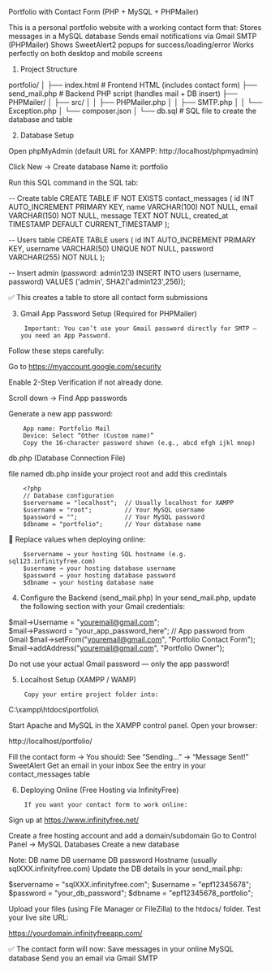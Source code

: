 Portfolio with Contact Form (PHP + MySQL + PHPMailer)

This is a personal portfolio website with a working contact form that:
Stores messages in a MySQL database
Sends email notifications via Gmail SMTP (PHPMailer)
Shows SweetAlert2 popups for success/loading/error
Works perfectly on both desktop and mobile screens


1. Project Structure

portfolio/
│
├── index.html          # Frontend HTML (includes contact form)
├── send_mail.php       # Backend PHP script (handles mail + DB insert)
├── PHPMailer/
│   ├── src/
│   │   ├── PHPMailer.php
│   │   ├── SMTP.php
│   │   └── Exception.php
│   └── composer.json
│
└── db.sql              # SQL file to create the database and table


2. Database Setup

Open phpMyAdmin (default URL for XAMPP: http://localhost/phpmyadmin)

Click New → Create database
Name it: portfolio

Run this SQL command in the SQL tab:




-- Create table
CREATE TABLE IF NOT EXISTS contact_messages (
    id INT AUTO_INCREMENT PRIMARY KEY,
    name VARCHAR(100) NOT NULL,
    email VARCHAR(150) NOT NULL,
    message TEXT NOT NULL,
    created_at TIMESTAMP DEFAULT CURRENT_TIMESTAMP
);



-- Users table
CREATE TABLE users (
    id INT AUTO_INCREMENT PRIMARY KEY,
    username VARCHAR(50) UNIQUE NOT NULL,
    password VARCHAR(255) NOT NULL
);

-- Insert admin (password: admin123)
INSERT INTO users (username, password) VALUES ('admin', SHA2('admin123',256));


✅ This creates a table to store all contact form submissions


3. Gmail App Password Setup (Required for PHPMailer)

        Important: You can’t use your Gmail password directly for SMTP — you need an App Password.

Follow these steps carefully:

Go to https://myaccount.google.com/security

Enable 2-Step Verification if not already done.

Scroll down → Find App passwords

Generate a new app password:

        App name: Portfolio Mail
        Device: Select “Other (Custom name)”
        Copy the 16-character password shown (e.g., abcd efgh ijkl mnop)





db.php (Database Connection File)

file named db.php inside your project root and add this credintals

        <?php
        // Database configuration
        $servername = "localhost";  // Usually localhost for XAMPP
        $username = "root";         // Your MySQL username
        $password = "";             // Your MySQL password
        $dbname = "portfolio";      // Your database name

📌 Replace values when deploying online:

        $servername → your hosting SQL hostname (e.g. sql123.infinityfree.com)
        $username → your hosting database username
        $password → your hosting database password
        $dbname → your hosting database name

        

4. Configure the Backend (send_mail.php)
    In your send_mail.php, update the following section with your Gmail credentials:

$mail->Username   = "youremail@gmail.com";  
$mail->Password   = "your_app_password_here"; // App password from Gmail
$mail->setFrom("youremail@gmail.com", "Portfolio Contact Form");
$mail->addAddress("youremail@gmail.com", "Portfolio Owner");


Do not use your actual Gmail password — only the app password!



5. Localhost Setup (XAMPP / WAMP)

        Copy your entire project folder into:

C:\xampp\htdocs\portfolio\

Start Apache and MySQL in the XAMPP control panel.
Open your browser:

http://localhost/portfolio/

Fill the contact form → You should:
See “Sending...” → “Message Sent!” SweetAlert
Get an email in your inbox
See the entry in your contact_messages table


6. Deploying Online (Free Hosting via InfinityFree)

        If you want your contact form to work online:

Sign up at https://www.infinityfree.net/

Create a free hosting account and add a domain/subdomain
Go to Control Panel → MySQL Databases
Create a new database

Note:
DB name
DB username
DB password
Hostname (usually sqlXXX.infinityfree.com)
Update the DB details in your send_mail.php:

$servername = "sqlXXX.infinityfree.com";
$username   = "epf12345678"; 
$password   = "your_db_password";
$dbname     = "epf12345678_portfolio";


Upload your files (using File Manager or FileZilla) to the htdocs/ folder.
Test your live site URL:

https://yourdomain.infinityfreeapp.com/


✅ The contact form will now:
Save messages in your online MySQL database
Send you an email via Gmail SMTP